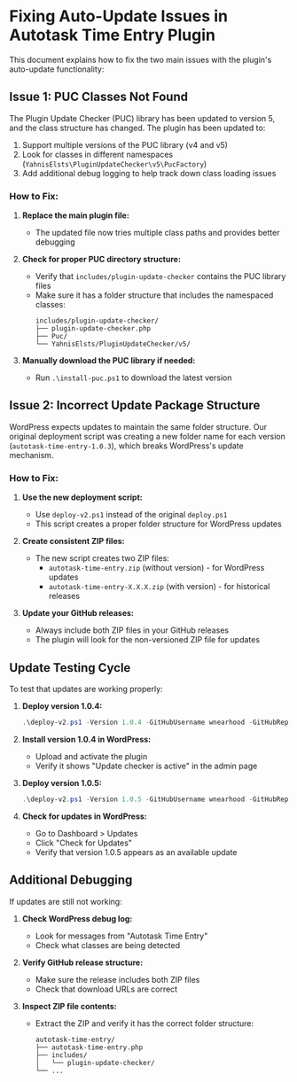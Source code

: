# Fixing Auto-Update Issues in Autotask Time Entry Plugin

This document explains how to fix the two main issues with the plugin's auto-update functionality:

## Issue 1: PUC Classes Not Found

The Plugin Update Checker (PUC) library has been updated to version 5, and the class structure has changed. The plugin has been updated to:

1. Support multiple versions of the PUC library (v4 and v5)
2. Look for classes in different namespaces (`YahnisElsts\PluginUpdateChecker\v5\PucFactory`)
3. Add additional debug logging to help track down class loading issues

### How to Fix:

1. **Replace the main plugin file:**
   - The updated file now tries multiple class paths and provides better debugging

2. **Check for proper PUC directory structure:**
   - Verify that `includes/plugin-update-checker` contains the PUC library files
   - Make sure it has a folder structure that includes the namespaced classes:
     ```
     includes/plugin-update-checker/
     ├── plugin-update-checker.php
     ├── Puc/
     └── YahnisElsts/PluginUpdateChecker/v5/
     ```

3. **Manually download the PUC library if needed:**
   - Run `.\install-puc.ps1` to download the latest version

## Issue 2: Incorrect Update Package Structure

WordPress expects updates to maintain the same folder structure. Our original deployment script was creating a new folder name for each version (`autotask-time-entry-1.0.3`), which breaks WordPress's update mechanism.

### How to Fix:

1. **Use the new deployment script:**
   - Use `deploy-v2.ps1` instead of the original `deploy.ps1`
   - This script creates a proper folder structure for WordPress updates

2. **Create consistent ZIP files:**
   - The new script creates two ZIP files:
     - `autotask-time-entry.zip` (without version) - for WordPress updates
     - `autotask-time-entry-X.X.X.zip` (with version) - for historical releases
   
3. **Update your GitHub releases:**
   - Always include both ZIP files in your GitHub releases
   - The plugin will look for the non-versioned ZIP file for updates

## Update Testing Cycle

To test that updates are working properly:

1. **Deploy version 1.0.4:**
   ```powershell
   .\deploy-v2.ps1 -Version 1.0.4 -GitHubUsername wnearhood -GitHubRepo Autotask-Plugin
   ```

2. **Install version 1.0.4 in WordPress:**
   - Upload and activate the plugin
   - Verify it shows "Update checker is active" in the admin page

3. **Deploy version 1.0.5:**
   ```powershell
   .\deploy-v2.ps1 -Version 1.0.5 -GitHubUsername wnearhood -GitHubRepo Autotask-Plugin
   ```

4. **Check for updates in WordPress:**
   - Go to Dashboard > Updates
   - Click "Check for Updates"
   - Verify that version 1.0.5 appears as an available update

## Additional Debugging

If updates are still not working:

1. **Check WordPress debug log:**
   - Look for messages from "Autotask Time Entry"
   - Check what classes are being detected

2. **Verify GitHub release structure:**
   - Make sure the release includes both ZIP files
   - Check that download URLs are correct

3. **Inspect ZIP file contents:**
   - Extract the ZIP and verify it has the correct folder structure:
     ```
     autotask-time-entry/
     ├── autotask-time-entry.php
     ├── includes/
     │   └── plugin-update-checker/
     └── ...
     ```
